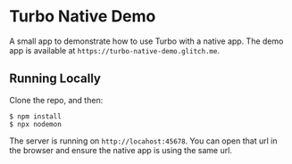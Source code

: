 # Turbo Native Demo

A small app to demonstrate how to use Turbo with a native app. The demo app is available at `https://turbo-native-demo.glitch.me`.

## Running Locally

Clone the repo, and then:

```
$ npm install
$ npx nodemon
```

The server is running on `http://locahost:45678`. You can open that url in the browser and ensure the native app is using the same url.
